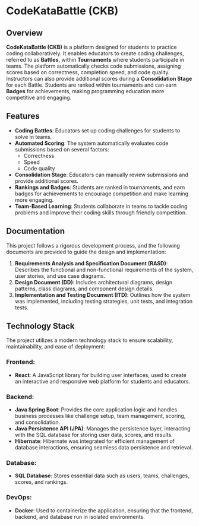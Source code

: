 # CodeKataBattle (CKB)

## Overview

**CodeKataBattle (CKB)** is a platform designed for students to practice coding collaboratively. It enables educators to create coding challenges, referred to as **Battles**, within **Tournaments** where students participate in teams. The platform automatically checks code submissions, assigning scores based on correctness, completion speed, and code quality. Instructors can also provide additional scores during a **Consolidation Stage** for each Battle. Students are ranked within tournaments and can earn **Badges** for achievements, making programming education more competitive and engaging.

## Features

- **Coding Battles**: Educators set up coding challenges for students to solve in teams.
- **Automated Scoring**: The system automatically evaluates code submissions based on several factors:
  - Correctness
  - Speed
  - Code quality
- **Consolidation Stage**: Educators can manually review submissions and provide additional scores.
- **Rankings and Badges**: Students are ranked in tournaments, and earn badges for achievements to encourage competition and make learning more engaging.
- **Team-Based Learning**: Students collaborate in teams to tackle coding problems and improve their coding skills through friendly competition.

## Documentation

This project follows a rigorous development process, and the following documents are provided to guide the design and implementation:

1. **Requirements Analysis and Specification Document (RASD)**: Describes the functional and non-functional requirements of the system, user stories, and use case diagrams.
2. **Design Document (DD)**: Includes architectural diagrams, design patterns, class diagrams, and component design details.
3. **Implementation and Testing Document (ITD)**: Outlines how the system was implemented, including testing strategies, unit tests, and integration tests.

## Technology Stack

The project utilizes a modern technology stack to ensure scalability, maintainability, and ease of deployment:

### Frontend:
- **React**: A JavaScript library for building user interfaces, used to create an interactive and responsive web platform for students and educators.

### Backend:
- **Java Spring Boot**: Provides the core application logic and handles business processes like challenge setup, team management, scoring, and consolidation.
- **Java Persistence API (JPA)**: Manages the persistence layer, interacting with the SQL database for storing user data, scores, and results.
- **Hibernate**: Hibernate was integrated for efficient management of database interactions, ensuring seamless data persistence and retrieval.

### Database:
- **SQL Database**: Stores essential data such as users, teams, challenges, scores, and rankings.

### DevOps:
- **Docker**: Used to containerize the application, ensuring that the frontend, backend, and database run in isolated environments.
